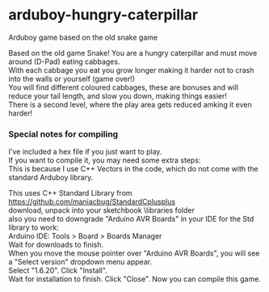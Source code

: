 # arduboy-hungry-caterpillar
Arduboy game based on the old snake game

Based on the old game Snake! You are a hungry caterpillar and must move around (D-Pad) eating cabbages.<br/>
With each cabbage you eat you grow longer making it harder not to crash into the walls or yourself (game over!)<br/>
You will find different coloured cabbages, these are bonuses and will reduce your tail length, and slow you down, making things easier!<br/>
There is a second level, where the play area gets reduced amking it even harder!
<h3>Special notes for compiling</h3>
I've included a hex file if you just want to play.<br/>
If you want to compile it, you may need some extra steps:<br/>
This is because I use C++ Vectors in the code, which do not come with the standard Arduboy library.<br/>

This uses C++ Standard Library from <a href='https://github.com/maniacbug/StandardCplusplus'>https://github.com/maniacbug/StandardCplusplus</a>
<br/>download, unpack into your sketchbook \libraries folder
<br/>also you need to downgrade "Arduino AVR Boards" in your IDE for the Std library to work:
<br/>Arduino IDE: Tools > Board > Boards Manager
<br/>Wait for downloads to finish.
<br/>When you move the mouse pointer over "Arduino AVR Boards", you will see a "Select version" dropdown menu appear. 
<br/>Select "1.6.20". Click "Install".
<br/>Wait for installation to finish. Click "Close". Now you can compile this game.
